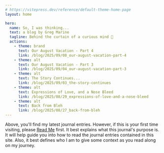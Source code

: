 ```yaml
---
# https://vitepress.dev/reference/default-theme-home-page
layout: home

hero:
  name: So, I was thinking...
  text: a blog by Greg Marine
  tagline: Behind the curtain of a curious mind 🤔
  actions:
    - theme: brand
      text: Our August Vacation - Part 4
      link: /blog/2025/09/08_our-august-vacation-part-4
    - theme: alt
      text: Our August Vacation - Part 3
      link: /blog/2025/09/04_our-august-vacation-part-3
    - theme: alt
      text: The Story Continues...
      link: /blog/2025/09/03_the-story-continues
    - theme: alt
      text: Expressions of Love, and a Nose Bleed
      link: /blog/2025/08/29_expressions-of-love-and-a-nose-bleed
    - theme: alt
      text: Back from Bleh
      link: /blog/2025/08/27_back-from-bleh
---
```


Above, you'll find my latest journal entries. However, if this is your first time visiting, please [Read Me](read-me) first. It best explains what this journal's purpose is. It will help guide you into how to read the journal entries contained in this site. Also, it best defines who I am to give some context as you read along on my journey.